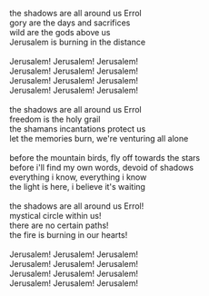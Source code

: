 the shadows are all around us Errol<br>
gory are the days and sacrifices<br>
wild are the gods above us<br>
Jerusalem is burning in the distance<br>
<br>
Jerusalem! Jerusalem! Jerusalem!<br>
Jerusalem! Jerusalem! Jerusalem!<br>
Jerusalem! Jerusalem! Jerusalem!<br>
Jerusalem! Jerusalem! Jerusalem!<br>
<br>
the shadows are all around us Errol<br>
freedom is the holy grail<br>
the shamans incantations protect us<br>
let the memories burn, we're venturing all alone<br>
<br>
before the mountain birds, fly off towards the stars<br>
before i'll find my own words, devoid of shadows<br>
everything i know, everything i know<br>
the light is here, i believe it's waiting<br>
<br>
the shadows are all around us Errol!<br>
mystical circle within us!<br>
there are no certain paths!<br>
the fire is burning in our hearts!<br>
<br>
Jerusalem! Jerusalem! Jerusalem!<br>
Jerusalem! Jerusalem! Jerusalem!<br>
Jerusalem! Jerusalem! Jerusalem!<br>
Jerusalem! Jerusalem! Jerusalem!<br>



 